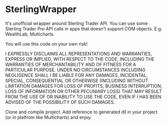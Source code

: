 # SterlingWrapper
It's unofficial wrapper around Sterling Trader API. You can use some Sterling Trader Pro API calls in apps that doesn't support COM objects. E.g. WealthLab, Multicharts.

You will use this code on your own risk!

I EXPRESSLY DISCLAIMS ALL REPRESENTATIONS AND WARRANTIES, EXPRESS OR IMPLIED, WITH RESPECT TO THE CODE, INCLUDING THE WARRANTIES OF MERCHANTABILITY AND OF FITNESS FOR A PARTICULAR PURPOSE. UNDER NO CIRCUMSTANCES INCLUDING NEGLIGENCE SHALL I BE LIABLE FOR ANY DAMAGES, INCIDENTAL, SPECIAL, CONSEQUENTIAL OR OTHERWISE (INCLUDING WITHOUT LIMITATION DAMAGES FOR LOSS OF PROFITS, BUSINESS INTERRUPTION, LOSS OF INFORMATION OR OTHER PECUNIARY LOSS) THAT MAY RESULT FROM THE USE OF OR INABILITY TO USE THE CODE, EVEN IF I HAS BEEN ADVISED OF THE POSSIBILITY OF SUCH DAMAGES.

Clone and compile project. Add reference to generated dll in your project (or in platfrom like Multicharts) and enjoy. 


